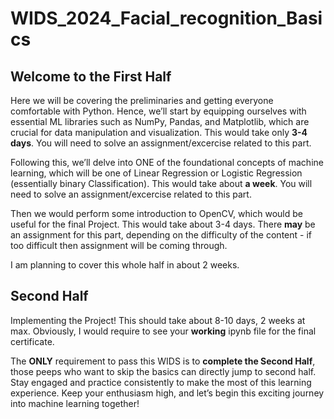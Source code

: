 # WIDS_2024_Facial_recognition_Basics
## Welcome to the First Half

Here we will be covering the preliminaries and getting everyone comfortable with Python. Hence, we’ll start by equipping ourselves with essential ML libraries such as NumPy, Pandas, and Matplotlib, which are crucial for data manipulation and visualization. This would take only **3-4 days**. You will need to solve an assignment/excercise related to this part.

Following this, we’ll delve into ONE of the foundational concepts of machine learning, which will be one of Linear Regression or Logistic Regression (essentially binary Classification). This would take about **a week**. You will need to solve an assignment/excercise related to this part.

Then we would perform some introduction to OpenCV, which would be useful for the final Project. This would take about 3-4 days. There **may** be an assignment for this part, depending on the difficulty of the content - if too difficult then assignment will be coming through.

I am planning to cover this whole half in about 2 weeks.

## Second Half
Implementing the Project! This should take about 8-10 days, 2 weeks at max. Obviously, I would require to see your **working** ipynb file for the final certificate.

The **ONLY** requirement to pass this WIDS is to **complete the Second Half**, those peeps who want to skip the basics can directly jump to second half. 
Stay engaged and practice consistently to make the most of this learning experience. Keep your enthusiasm high, and let’s begin this exciting journey into machine learning together!
